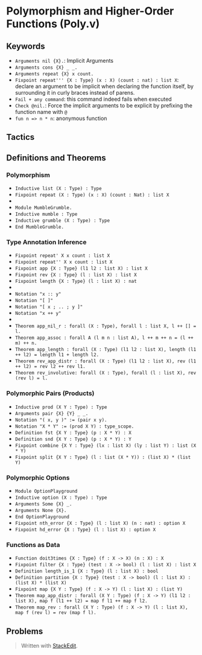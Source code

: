 ﻿# Polymorphism and Higher-Order Functions (Poly.v)

## Keywords
- `Arguments nil {X}.`: Implicit Arguments
- `Arguments cons {X} _ _.`
- `Arguments repeat {X} x count.`
- `Fixpoint repeat''' {X : Type} (x : X) (count : nat) : list X`: declare an argument to be implicit when declaring the function itself, by surrounding it in curly braces instead of parens.
- `Fail + any command`: this command indeed fails when executed
- `Check @nil.`: Force the implicit arguments to be explicit by prefixing the function name with `@` 
- `fun n => n * n`: anonymous function

## Tactics

## Definitions and Theorems
### Polymorphism
- `Inductive list (X : Type) : Type`
- `Fixpoint repeat (X : Type) (x : X) (count : Nat) : list X`
-  
- `Module MumbleGrumble.`
- `Inductive mumble : Type`
- `Inductive grumble (X : Type) : Type`
- `End MumbleGrumble.`

### Type Annotation Inference
- `Fixpoint repeat' X x count : list X`
- `Fixpoint repeat'' X x count : list X`
- `Fixpoint app {X : Type} (l1 l2 : list X) : list X`
- `Fixpoint rev {X : Type} (l : list X) : list X`
- `Fixpoint length {X : Type} (l : list X) : nat`
-  
- `Notation "x :: y"`
- `Notation "[ ]"`
- `Notation "[ x ; .. ; y ]"`
- `Notation "x ++ y"`
-  
- `Theorem app_nil_r : forall (X : Type), forall l : list X, l ++ [] = l.`
- `Theorem app_assoc : forall A (l m n : list A), l ++ m ++ n = (l ++ m) ++ n.`
- `Theorem app_length : forall (X : Type) (l1 l2 : list X), length (l1 ++ l2) = length l1 + length l2.`
- `Theorem rev_app_distr : forall (X : Type) (l1 l2 : list X), rev (l1 ++ l2) = rev l2 ++ rev l1.`
- `Theorem rev_involutive: forall (X : Type), forall (l : list X), rev (rev l) = l.`

### Polymorphic Pairs (Products)
- `Inductive prod (X Y : Type) : Type`
- `Arguments pair {X} {Y} _ _.`
- `Notation "( x, y )" := (pair x y).`
- `Notation "X * Y" := (prod X Y) : type_scope.`
- `Definition fst {X Y : Type} (p : X * Y) : X`
- `Definition snd {X Y : Type} (p : X * Y) : Y`
- `Fixpoint combine {X Y : Type} (lx : list X) (ly : list Y) : list (X * Y)`
- `Fixpoint split {X Y : Type} (l : list (X * Y)) : (list X) * (list Y)`
### Polymorphic Options
- `Module OptionPlayground`
- `Inductive option (X : Type) : Type`
- `Arguments Some {X} _.`
- `Arguments None {X}.`
- `End OptionPlayground`
- `Fixpoint nth_error {X : Type} (l : list X) (n : nat) : option X`
- `Fixpoint hd_error {X : Type} (l : list X) : option X`

### Functions as Data
- `Function doit3times {X : Type} (f : X -> X) (n : X) : X`
- `Fixpoint filter {X : Type} (test : X -> bool) (l : list X) : list X`
- `Definition length_is_1 {X : Type} (l : list X) : bool`
- `Definition partition {X : Type} (test : X -> bool) (l : list X) : (list X) * (list X)`
- `Fixpoint map {X Y : Type} (f : X -> Y) (l : list X) : (list Y)`
- `Theorem map_app_distr : forall (X Y : Type) (f : X -> Y) (l1 l2 : list X), map f (l1 ++ l2) = map f l1 ++ map f l2.`
- `Theorem map_rev : forall (X Y : Type) (f : X -> Y) (l : list X), map f (rev l) = rev (map f l).`

## Problems

> Written with [StackEdit](https://stackedit.io/).

